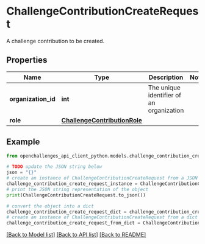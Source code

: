 # ChallengeContributionCreateRequest

A challenge contribution to be created.

## Properties

| Name                | Type                                                          | Description                              | Notes |
| ------------------- | ------------------------------------------------------------- | ---------------------------------------- | ----- |
| **organization_id** | **int**                                                       | The unique identifier of an organization |
| **role**            | [**ChallengeContributionRole**](ChallengeContributionRole.md) |                                          |

## Example

```python
from openchallenges_api_client_python.models.challenge_contribution_create_request import ChallengeContributionCreateRequest

# TODO update the JSON string below
json = "{}"
# create an instance of ChallengeContributionCreateRequest from a JSON string
challenge_contribution_create_request_instance = ChallengeContributionCreateRequest.from_json(json)
# print the JSON string representation of the object
print(ChallengeContributionCreateRequest.to_json())

# convert the object into a dict
challenge_contribution_create_request_dict = challenge_contribution_create_request_instance.to_dict()
# create an instance of ChallengeContributionCreateRequest from a dict
challenge_contribution_create_request_from_dict = ChallengeContributionCreateRequest.from_dict(challenge_contribution_create_request_dict)
```

[[Back to Model list]](../README.md#documentation-for-models) [[Back to API list]](../README.md#documentation-for-api-endpoints) [[Back to README]](../README.md)
